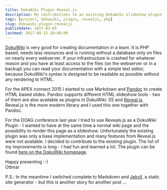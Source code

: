 ```yaml
---
title: DokuWiki Plugin Reveal.js
description: My contributions to an existing DokuWiki slideshow plugin
tags: [project, dokuwiki, plugin, revealjs, php]
slug: dokuwiki-plugin-revealjs
publishdate: 2017-03-05
lastmod: 2017-08-12 20:09:00
---
```

[DokuWiki][1] is very good for creating documentation in a team. It is PHP based, needs less resources and is running without a database only on files on nearly every webserver. If your infrastructure is crashed for whatever reason and you have at least access to the files (on the webserver or in a backup) you can read your documentation with a simple text editor, because DokuWiki's syntax is designed to be readable as possible without any rendering to HTML.

For the APEX connect 2015 I started to use Markdown and [Pandoc][2] to create HTML based slides. Pandoc supports different HTML slideshow tools - two of them are also available as plugins in DokuWiki: S5 and [Reveal.js][3]. Reveal.js is the more modern library and I used this one together with Pandoc.

For the DOAG conference last year I tried to use Reveals.js as a DokuWiki Plugin - I wanted to have at the same time a normal wiki page and the possibility to render this page as a slideshow. Unfortunately the existing plugin was only a base implementation and many features from Reveal.js were not available. I decided to contribute to the existing plugin. The list of my improvements is long - I had fun and learned a lot. The plugin can be found [here on the DokuWiki homepage][4].

Happy presenting :-)<br>
Ottmar

P.S.: In the meantime I switched complete to Markdown and [Jekyll][5], a static site generator - but this is another story for another post ...

[1]: https://www.dokuwiki.org
[2]: http://pandoc.org
[3]: http://lab.hakim.se/reveal-js
[4]: https://www.dokuwiki.org/plugin:revealjs
[5]: https://jekyllrb.com
